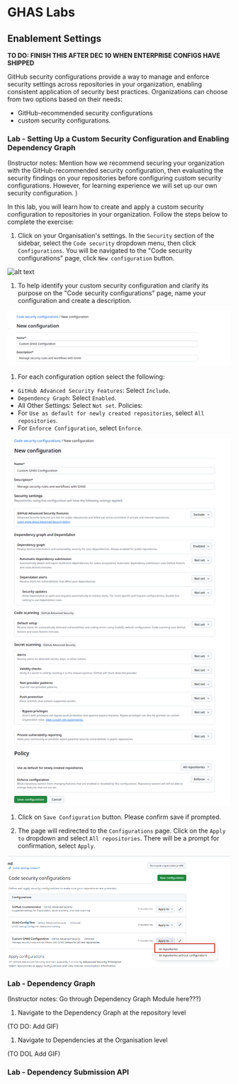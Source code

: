 # GHAS Labs

## Enablement Settings 

**TO DO: FINISH THIS AFTER DEC 10 WHEN ENTERPRISE CONFIGS HAVE SHIPPED**

GitHub security configurations provide a way to manage and enforce security settings across repositories in your organization, enabling consistent 
application of security best practices. Organizations can choose from two options based on their needs:
- GitHub-recommended security configurations
- custom security configurations.

### Lab - Setting Up a Custom Security Configuration and Enabling Dependency Graph

(Instructor notes: Mention how we recommend securing your organization with the GitHub-recommended security configuration, then evaluating the security findings on your repositories
before configuring custom security configurations. However, for learning experience we will set up our own security configuration. )

In this lab, you will learn how to create and apply a custom security configuration to repositories in your organization. Follow the steps below to complete the exercise:

1. Click on your Organisation's settings. In the `Security` section of the sidebar, select the `Code security` dropdown menu, then click `Configurations`.  You will be navigated to the "Code security configurations" page, click `New configuration` button.

![alt text](images/new-config.gif)

1. To help identify your custom security configuration and clarify its purpose on the "Code security configurations" page, name your configuration and create a description. 

![alt text](images/confignameanddesc.png)

1. For each configuration option select the following:
 - `GitHub Advanced Security Features`: Select `Include`.
 - `Dependency Graph`: Select `Enabled`.
 - All Other Settings: Select `Not set`.
Policies:
 - For `Use as default for newly created repositories`, select `All repositories`.
 - For `Enforce Configuration`, select `Enforce`.
 
![alt text](images/configuration-options.png)

1. Click on `Save Configuration` button. Please confirm save if prompted.

1. The page will redirected to the `Configurations` page. Click on the `Apply to` dropdown and select `All repositories`. There will be a prompt for confirmation, select `Apply`.

![alt text](images/applytoallrepos.png)

### Lab - Dependency Graph

(Instructor notes: Go through Dependency Graph Module here???) 

1. Navigate to the Dependency Graph at the repository level

(TO DO: Add GIF)

1. Navigate to Dependencies at the Organisation level 

(TO DOL Add GIF)


### Lab - Dependency Submission API 


